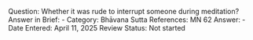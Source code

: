 Question: Whether it was rude to interrupt someone during meditation?
Answer in Brief: -
 Category: Bhāvana
Sutta References: MN 62
Answer: -
Date Entered: April 11, 2025
Review Status: Not started